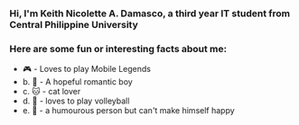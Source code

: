 ### Hi, I'm Keith Nicolette A. Damasco, a third year IT student from Central Philippine University 
### Here are some fun or interesting facts about me:
- 🎮 - Loves to play Mobile Legends
- b. 🥰 - A hopeful romantic boy 
- c. 🐱 - cat lover
- d. 🏐 - loves to play volleyball 
- e. 🤡 - a humourous person but can't make himself happy
